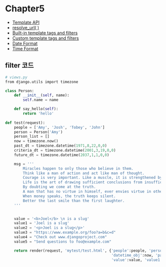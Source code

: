 # Chapter5

* [Template API](https://docs.djangoproject.com/en/2.1/ref/templates/api/)
* [resolve_url( )](https://github.com/django/django/blob/master/django/shortcuts.py#LC119)
* [Built-in template tags and filters](https://docs.djangoproject.com/en/2.1/ref/templates/builtins)
* [Custom template tags and filters](https://docs.djangoproject.com/en/2.1/howto/custom-template-tags/)
* [Date Format](https://docs.djangoproject.com/en/2.1/ref/templates/builtins/#date)
* [Time Format](https://docs.djangoproject.com/en/2.1/ref/templates/builtins/#time)



filter 코드
---
~~~python
# views.py
from django.utils import timezone

class Person:
    def __init__(self, name):
        self.name = name

    def say_hello(self):
        return 'hello'
        
def test(request):
    people = ['Amy', 'Josh', 'Tobey', 'John']
    person = Person('Amy')
    person_list = []
    now = timezone.now()
    past_dt = timezone.datetime(1971,8,22,0,0)
    criteria_dt = timezone.datetime(2001,3,19,0,0)
    future_dt = timezone.datetime(2037,1,1,0,0)

    msg = '''
        Miracles happen to only those who believe in them.
        Think like a man of action and act like man of thought.
        Courage is very important. Like a muscle, it is strengthened by use.
        Life is the art of drawing sufficient conclusions from insufficient premises.
        By doubting we come at the truth.
        A man that has no virtue in himself, ever envies virtue in others.
        When money speaks, the truth keeps silent.
        Better the last smile than the first laughter.
    '''


    value = '<b>Joel</b> \n is a slug'
    value1 = 'Joel is a slug'
    value2 = '<p>Joel is a slug</p>'
    value3 = "https://www.example.org/foo?a=b&c=d"
    value4 = "Check out www.djangoproject.com"
    value5 = "Send questions to foo@example.com"

    return render(request, 'mytest/test.html', {'people':people, 'person':person, 'person_list':person_list, 
                                                'datetime_obj':now, 'past_dt':past_dt, 'criteria_dt':criteria_dt, 'future_dt':future_dt,
                                                'value':value, 'value1':value1, 'value2':value2, 'value3':value3, 'value4':value4, 'value5':value5, 'msg':msg})

~~~


